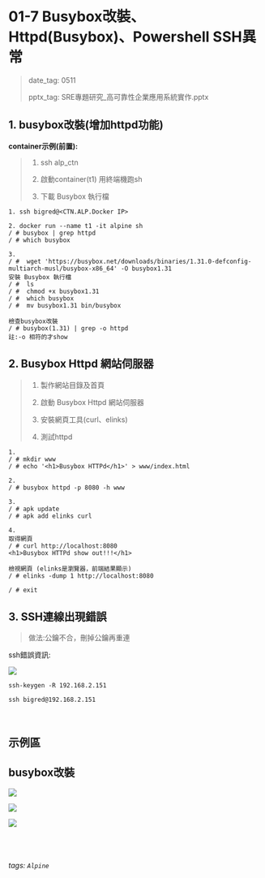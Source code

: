 # 01-7 Busybox改裝、Httpd(Busybox)、Powershell SSH異常 

>date_tag: 0511
>
>pptx_tag: SRE專題研究_高可靠性企業應用系統實作.pptx

## 1. busybox改裝(增加httpd功能)

**container示例(前置):**

>1. ssh alp_ctn
> 
>2. 啟動container(t1) 用終端機跑sh 
> 
>3. 下載 Busybox 執行檔
> 

 
```
1. ssh bigred@<CTN.ALP.Docker IP>

2. docker run --name t1 -it alpine sh
/ # busybox | grep httpd
/ # which busybox

3. 
/ #  wget 'https://busybox.net/downloads/binaries/1.31.0-defconfig-multiarch-musl/busybox-x86_64' -O busybox1.31
安裝 Busybox 執行檔
/ #  ls
/ #  chmod +x busybox1.31
/ #  which busybox
/ #  mv busybox1.31 bin/busybox

檢查busybox改裝
/ # busybox(1.31) | grep -o httpd
註:-o 相符的才show

```
 
 
## 2. Busybox Httpd 網站伺服器


>1. 製作網站目錄及首頁
>
>2. 啟動 Busybox Httpd 網站伺服器
>
>3. 安裝網頁工具(curl、elinks)
>
>4. 測試httpd


```
1.
/ # mkdir www
/ # echo '<h1>Busybox HTTPd</h1>' > www/index.html

2.
/ # busybox httpd -p 8080 -h www

3.
/ # apk update
/ # apk add elinks curl

4.
取得網頁
/ # curl http://localhost:8080
<h1>Busybox HTTPd show out!!!</h1>

檢視網頁 (elinks是瀏覽器，前端結果顯示)
/ # elinks -dump 1 http://localhost:8080

/ # exit

```


## 3. SSH連線出現錯誤 
 
>做法:公鑰不合，刪掉公鑰再重連

ssh錯誤資訊:

![](https://i.imgur.com/hyMKj9l.png)
 

```
ssh-keygen -R 192.168.2.151

ssh bigred@192.168.2.151
```

<br />

示例區
---

## busybox改裝

![](https://i.imgur.com/C1P2wPr.png)

![](https://i.imgur.com/ojcfbry.png)

![](https://i.imgur.com/8GpKcj0.png)

<br /><br />
###### tags: `Alpine`










